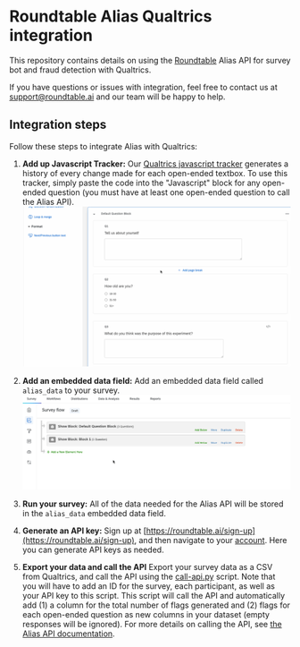# Roundtable Alias Qualtrics integration

This repository contains details on using the [Roundtable](https://roundtable.ai) Alias API for survey bot and fraud detection with Qualtrics.

If you have questions or issues with integration, feel free to contact us at [support@roundtable.ai](mailto:support@roundtable.ai) and our team will be happy to help.

## Integration steps

Follow these steps to integrate Alias with Qualtrics:

1. **Add up Javascript Tracker:** Our [Qualtrics javascript tracker](qualtrics-tracker.js) generates a history of every change made for each open-ended textbox. To use this tracker, simply paste the code into the "Javascript" block for any open-ended question (you must have at least one open-ended question to call the Alias API).
![Javascript tracker animation](gifs/js-tracker.gif)

2. **Add an embedded data field:** Add an embedded data field called `alias_data` to your survey.
![Javascript tracker animation](gifs/embedded-data.gif)

3. **Run your survey:** All of the data needed for the Alias API will be stored in the `alias_data` embedded data field.
4. **Generate an API key:** Sign up at [https://roundtable.ai/sign-up](https://roundtable.ai/sign-up), and then navigate to your [account](https://roundtable.ai/account). Here you can generate API keys as needed.
5. **Export your data and call the API** Export your survey data as a CSV from Qualtrics, and call the API using the [call-api.py](call-api.py) script. Note that you will have to add an ID for the survey, each participant, as well as your API key to this script. This script will call the API and automatically add (1) a column for the total number of flags generated and (2) flags for each open-ended question as new columns in your dataset (empty responses will be ignored). For more details on calling the API, see [the Alias API documentation](https://github.com/roundtableAI/alias-api).